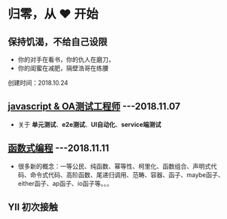 # 归零，从 ❤ ️开始

## 保持饥渴，不给自己设限

- 你的对手在看书，你的仇人在磨刀，
- 你的闺蜜在减肥，隔壁浩哥在练腰

创建时间：2018.10.24
## [javascript & OA测试工程师](https://github.com/LiuHao713/task/blob/master/JavaScript%20%26%20QA.md) ---2018.11.07
* 关于 **单元测试**、**e2e测试**、**UI自动化**、**service端测试**
## [函数式编程](https://github.com/LiuHao713/task/blob/master/functional%20programming.md) ---2018.11.11
* 很多新的概念：一等公民、纯函数、幂等性、柯里化、函数组合、声明式代码、命令式代码、高阶函数、尾递归调用、范畴、容器、函子、maybe函子、either函子、ap函子、io函子等。。。
## YII 初次接触
